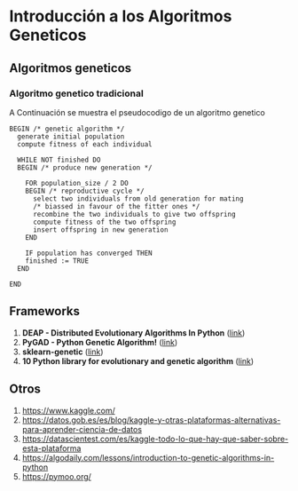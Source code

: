 # Introducción a los Algoritmos Geneticos

## Algoritmos geneticos

### Algoritmo genetico tradicional

A Continuación se muestra el pseudocodigo de un algoritmo genetico

```
BEGIN /* genetic algorithm */
  generate initial population
  compute fitness of each individual
  
  WHILE NOT finished DO
  BEGIN /* produce new generation */
    
    FOR population_size / 2 DO
    BEGIN /* reproductive cycle */
      select two individuals from old generation for mating
      /* biassed in favour of the fitter ones */
      recombine the two individuals to give two offspring
      compute fitness of the two offspring
      insert offspring in new generation
    END
    
    IF population has converged THEN
    finished := TRUE
  END
  
END
```


## Frameworks

1. **DEAP - Distributed Evolutionary Algorithms In Python** ([link](https://github.com/deap))
2. **PyGAD - Python Genetic Algorithm!** ([link](https://pygad.readthedocs.io/en/latest/#))
3. **sklearn-genetic** ([link](https://github.com/manuel-calzolari/sklearn-genetic))
4. **10 Python library for evolutionary and genetic algorithm** ([link](https://www.kaggle.com/getting-started/112297))

## Otros

1. https://www.kaggle.com/
2. https://datos.gob.es/es/blog/kaggle-y-otras-plataformas-alternativas-para-aprender-ciencia-de-datos
3. https://datascientest.com/es/kaggle-todo-lo-que-hay-que-saber-sobre-esta-plataforma
4. https://algodaily.com/lessons/introduction-to-genetic-algorithms-in-python
5. https://pymoo.org/
